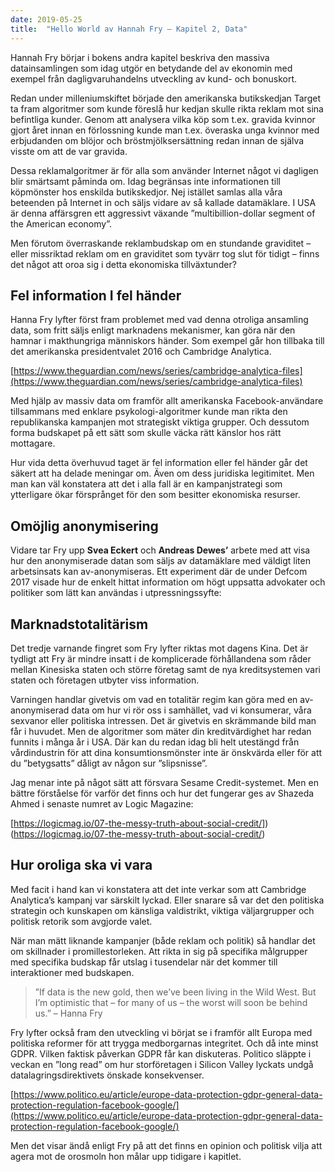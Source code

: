 ```yaml
---
date: 2019-05-25
title:  "Hello World av Hannah Fry – Kapitel 2, Data"
---
```

Hannah Fry börjar i bokens andra kapitel beskriva den massiva datainsamlingen som idag utgör en betydande del av ekonomin med exempel från dagligvaruhandelns utveckling av kund- och bonuskort.

Redan under milleniumskiftet började den amerikanska butikskedjan Target ta fram algoritmer som kunde föreslå hur kedjan skulle rikta reklam mot sina befintliga kunder. Genom att analysera vilka köp som t.ex. gravida kvinnor gjort året innan en förlossning kunde man t.ex. överaska unga kvinnor med erbjudanden om blöjor och bröstmjölksersättning redan innan de själva visste om att de var gravida.

Dessa reklamalgoritmer är för alla som använder Internet något vi dagligen blir smärtsamt påminda om. Idag begränsas inte informationen till köpmönster hos enskilda butikskedjor. Nej istället samlas alla våra beteenden på Internet in och säljs vidare av så kallade datamäklare. I USA är denna affärsgren ett aggressivt växande ”multibillion-dollar segment of the American economy”.

Men förutom överraskande reklambudskap om en stundande graviditet – eller missriktad reklam om en graviditet som tyvärr tog slut för tidigt – finns det något att oroa sig i detta ekonomiska tillväxtunder?

## Fel information I fel händer

Hanna Fry lyfter först fram problemet med vad denna otroliga ansamling data, som fritt säljs enligt marknadens mekanismer, kan göra när den hamnar i makthungriga människors händer. Som exempel går hon tillbaka till det amerikanska presidentvalet 2016 och Cambridge Analytica.

[https://www.theguardian.com/news/series/cambridge-analytica-files](https://www.theguardian.com/news/series/cambridge-analytica-files)

Med hjälp av massiv data om framför allt amerikanska Facebook-användare tillsammans med enklare psykologi-algoritmer kunde man rikta den republikanska kampanjen mot strategiskt viktiga grupper. Och dessutom forma budskapet på ett sätt som skulle väcka rätt känslor hos rätt mottagare.

Hur vida detta överhuvud taget är fel information eller fel händer går det säkert att ha delade meningar om. Även om dess juridiska legitimitet. Men man kan väl konstatera att det i alla fall är en kampanjstrategi som ytterligare ökar försprånget för den som besitter ekonomiska resurser.

## Omöjlig anonymisering

Vidare tar Fry upp **Svea Eckert** och **Andreas Dewes’** arbete med att visa hur den anonymiserade datan som säljs av datamäklare med väldigt liten arbetsinsats kan av-anonymiseras. Ett experiment där de under Defcom 2017 visade hur de enkelt hittat information om högt uppsatta advokater och politiker som lätt kan användas i utpressningssyfte:


## Marknadstotalitärism

Det tredje varnande fingret som Fry lyfter riktas mot dagens Kina. Det är tydligt att Fry är mindre insatt i de komplicerade förhållandena som råder mellan Kinesiska staten och större företag samt de nya kreditsystemen vari staten och företagen utbyter viss information.

Varningen handlar givetvis om vad en totalitär regim kan göra med en av-anonymiserad data om hur vi rör oss i samhället, vad vi konsumerar, våra sexvanor eller politiska intressen. Det är givetvis en skrämmande bild man får i huvudet. Men de algoritmer som mäter din kreditvärdighet har redan funnits i många år i USA. Där kan du redan idag bli helt utestängd från vårdindustrin för att dina konsumtionsmönster inte är önskvärda eller för att du ”betygsatts” dåligt av någon sur ”slipsnisse”.

Jag menar inte på något sätt att försvara Sesame Credit-systemet. Men en bättre förståelse för varför det finns och hur det fungerar ges av Shazeda Ahmed i senaste numret av Logic Magazine:

[https://logicmag.io/07-the-messy-truth-about-social-credit/])(https://logicmag.io/07-the-messy-truth-about-social-credit/)

## Hur oroliga ska vi vara

Med facit i hand kan vi konstatera att det inte verkar som att Cambridge Analytica’s kampanj var särskilt lyckad. Eller snarare så var det den politiska strategin och kunskapen om känsliga valdistrikt, viktiga väljargrupper och politisk retorik som avgjorde valet.

När man mätt liknande kampanjer (både reklam och politik) så handlar det om skillnader i promillestorleken. Att rikta in sig på specifika målgrupper med specifika budskap får utslag i tusendelar när det kommer till interaktioner med budskapen.

> ”If data is the new gold, then we’ve been living in the Wild West. But I’m optimistic that – for many of us – the worst will soon be behind us.” – Hanna Fry

Fry lyfter också fram den utveckling vi börjat se i framför allt Europa med politiska reformer för att trygga medborgarnas integritet. Och då inte minst GDPR. Vilken faktisk påverkan GDPR får kan diskuteras. Politico släppte i veckan en ”long read” om hur storföretagen i Silicon Valley lyckats undgå datalagringsdirektivets önskade konsekvenser.

[https://www.politico.eu/article/europe-data-protection-gdpr-general-data-protection-regulation-facebook-google/](https://www.politico.eu/article/europe-data-protection-gdpr-general-data-protection-regulation-facebook-google/)

Men det visar ändå enligt Fry på att det finns en opinion och politisk vilja att agera mot de orosmoln hon målar upp tidigare i kapitlet.